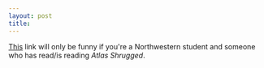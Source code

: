 ```yaml
---
layout: post
title: 
---
```


<a href="http://www.nickd.org/archive/log-2001-04-a.php3#04-1">This</a> link will only be funny if you're a Northwestern student and someone who has read/is reading <i>Atlas Shrugged</i>.
